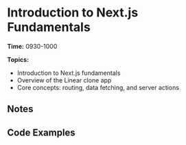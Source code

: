 # Introduction to Next.js Fundamentals

**Time:** 0930-1000

**Topics:**
- Introduction to Next.js fundamentals
- Overview of the Linear clone app
- Core concepts: routing, data fetching, and server actions

## Notes

## Code Examples 